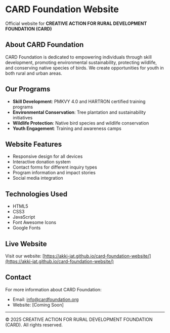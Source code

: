 # CARD Foundation Website

Official website for **CREATIVE ACTION FOR RURAL DEVELOPMENT FOUNDATION (CARD)**

## About CARD Foundation

CARD Foundation is dedicated to empowering individuals through skill development, promoting environmental sustainability, protecting wildlife, and conserving native species of birds. We create opportunities for youth in both rural and urban areas.

## Our Programs

- **Skill Development**: PMKVY 4.0 and HARTRON certified training programs
- **Environmental Conservation**: Tree plantation and sustainability initiatives  
- **Wildlife Protection**: Native bird species and wildlife conservation
- **Youth Engagement**: Training and awareness camps

## Website Features

- Responsive design for all devices
- Interactive donation system
- Contact forms for different inquiry types
- Program information and impact stories
- Social media integration

## Technologies Used

- HTML5
- CSS3
- JavaScript
- Font Awesome Icons
- Google Fonts

## Live Website

Visit our website: [https://akki-jat.github.io/card-foundation-website/](https://akki-jat.github.io/card-foundation-website/)

## Contact

For more information about CARD Foundation:
- Email: info@cardfoundation.org
- Website: [Coming Soon]

---

© 2025 CREATIVE ACTION FOR RURAL DEVELOPMENT FOUNDATION (CARD). All rights reserved.
